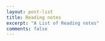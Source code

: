 ```yaml
---
layout: post-list
title: Reading notes
excerpt: "A List of Reading notes"
comments: false
---
```

<script type="text/javascript" src="http://tajs.qq.com/stats?sId=66526224" charset="UTF-8"></script>
